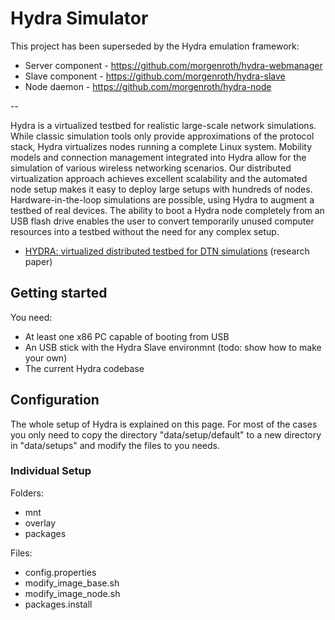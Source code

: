 # Hydra Simulator #

This project has been superseded by the Hydra emulation framework:

 * Server component - https://github.com/morgenroth/hydra-webmanager
 * Slave component - https://github.com/morgenroth/hydra-slave
 * Node daemon - https://github.com/morgenroth/hydra-node

--

Hydra is a virtualized testbed for realistic large-scale network simulations. While classic simulation tools only provide approximations of the protocol stack, Hydra virtualizes nodes running a complete Linux system. Mobility models and connection management integrated into Hydra allow for the simulation of various wireless networking scenarios. Our distributed virtualization approach achieves excellent scalability and the automated node setup makes it easy to deploy large setups with hundreds of nodes. Hardware-in-the-loop simulations are possible, using Hydra to augment a testbed of real devices. The ability to boot a Hydra node completely from an USB flash drive enables the user to convert temporarily unused computer resources into a testbed without the need for any complex setup.

 * [HYDRA: virtualized distributed testbed for DTN simulations](https://dl.acm.org/citation.cfm?id=1860092) (research paper)

## Getting started ##

You need:
 * At least one x86 PC capable of booting from USB
 * An USB stick with the Hydra Slave environmnt (todo: show how to make your own)
 * The current Hydra codebase
 
## Configuration ##
 
The whole setup of Hydra is explained on this page. For most of the cases you only need to copy the directory "data/setup/default" to a new directory in "data/setups" and modify the files to you needs.

### Individual Setup ###

Folders:
 * mnt
 * overlay
 * packages

Files:
 * config.properties
 * modify_image_base.sh
 * modify_image_node.sh
 * packages.install
 
